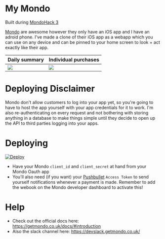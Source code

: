 # My Mondo
Built during [MondoHack 3](https://attending.io/events/mondohack-3)

[Mondo](https://getmondo.co.uk) are awesome however they only have an iOS app and I have an adroid phone. I've made a clone of their iOS app as a webapp which you can use on any device and can be pinned to your home screen to look + act exactly like their app.

Daily summary | Individual purchases
----- | -----
![](http://i.imgur.com/8jUu3K2.jpg) | ![](http://i.imgur.com/E0F0ZfL.jpg)

# Deploying Disclaimer
Mondo don't allow customers to log into your app yet, so you're going to have to host the app yourself with your app credentials for it to work. I'm also re-authenticating on every request and not bothering with storing anything in a database to make things simple until they decide to open up the API to third parties logging into your apps.

# Deploying
[![Deploy](https://www.herokucdn.com/deploy/button.svg)](https://heroku.com/deploy?template=https://github.com/Manoj-nathwani/my-mondo)
- Have your Mondo `client_id` and `client_secret` at hand from your Mondo Oauth app
- You'll also need (if you want) your [Pushbullet](https://www.pushbullet.com) `Access Token` to send yourself notifications whenever a payment is made. Remember to add the webook on the Mondo developer dashboard to activate this!

# Help
- Check out the official docs here: https://getmondo.co.uk/docs/#introduction
- Also the slack channel here: https://devslack.getmondo.co.uk/
